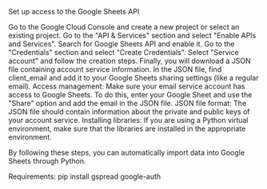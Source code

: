 Set up access to the Google Sheets API

Go to the Google Cloud Console and create a new project or select an existing project. 
Go to the "API & Services" section and select "Enable APIs and Services". 
Search for Google Sheets API and enable it. 
Go to the "Credentials" section and select "Create Credentials". 
Select "Service account" and follow the creation steps. Finally, you will download a JSON file containing account service information. 
In the JSON file, find client_email and add it to your Google Sheets sharing settings (like a regular email). 
Access management: Make sure your email service account has access to Google Sheets. To do this, enter your Google Sheet and use the "Share" option and add the email in the JSON file. 
JSON file format: The JSON file should contain information about the private and public keys of your account service. 
Installing libraries: If you are using a Python virtual environment, make sure that the libraries are installed in the appropriate environment.

By following these steps, you can automatically import data into Google Sheets through Python.

Requirements: 
pip install gspread google-auth
